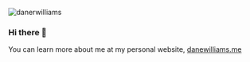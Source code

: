 <p align="left"> <img src="https://komarev.com/ghpvc/?username=danerwilliams" alt="danerwilliams" /> </p>  
  
### Hi there 👋

You can learn more about me at my personal website, [danewilliams.me](https://danewilliams.me)
